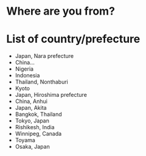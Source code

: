 # Where are you from?

# List of country/prefecture
- Japan, Nara prefecture
- China...
- Nigeria
- Indonesia
- Thailand, Nonthaburi
- Kyoto
- Japan, Hiroshima prefecture
- China, Anhui
- Japan, Akita
- Bangkok, Thailand
- Tokyo, Japan
- Rishikesh, India
- Winnipeg, Canada
- Toyama
- Osaka, Japan
